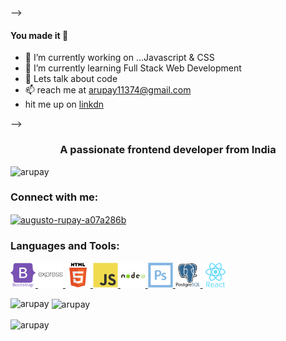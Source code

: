 
-->
#### You made it  👋

- 🔭 I’m currently working on ...Javascript & CSS
- 🌱 I’m currently learning Full Stack Web Development
- 💬 Lets talk about code 
- 📫 reach me at arupay11374@gmail.com
-    hit me up on [linkdn](https://www.linkedin.com/in/augusto-rupay-a07a286b/)

-->
<h3 align="center">A passionate frontend developer from India</h3>

<p align="left"> <img src="https://komarev.com/ghpvc/?username=arupay&label=Profile%20views&color=0e75b6&style=flat" alt="arupay" /> </p>


<h3 align="left">Connect with me:</h3>
<p align="left">
<a href="https://linkedin.com/in/augusto-rupay-a07a286b" target="blank"><img align="center" src="https://raw.githubusercontent.com/rahuldkjain/github-profile-readme-generator/master/src/images/icons/Social/linked-in-alt.svg" alt="augusto-rupay-a07a286b" height="30" width="40" /></a>
</p>

<h3 align="left">Languages and Tools:</h3>
<p align="left"> <a href="https://getbootstrap.com" target="_blank" rel="noreferrer"> <img src="https://raw.githubusercontent.com/devicons/devicon/master/icons/bootstrap/bootstrap-plain-wordmark.svg" alt="bootstrap" width="40" height="40"/> </a> <a href="https://expressjs.com" target="_blank" rel="noreferrer"> <img src="https://raw.githubusercontent.com/devicons/devicon/master/icons/express/express-original-wordmark.svg" alt="express" width="40" height="40"/> </a> <a href="https://www.w3.org/html/" target="_blank" rel="noreferrer"> <img src="https://raw.githubusercontent.com/devicons/devicon/master/icons/html5/html5-original-wordmark.svg" alt="html5" width="40" height="40"/> </a> <a href="https://developer.mozilla.org/en-US/docs/Web/JavaScript" target="_blank" rel="noreferrer"> <img src="https://raw.githubusercontent.com/devicons/devicon/master/icons/javascript/javascript-original.svg" alt="javascript" width="40" height="40"/> </a> <a href="https://nodejs.org" target="_blank" rel="noreferrer"> <img src="https://raw.githubusercontent.com/devicons/devicon/master/icons/nodejs/nodejs-original-wordmark.svg" alt="nodejs" width="40" height="40"/> </a> <a href="https://www.photoshop.com/en" target="_blank" rel="noreferrer"> <img src="https://raw.githubusercontent.com/devicons/devicon/master/icons/photoshop/photoshop-line.svg" alt="photoshop" width="40" height="40"/> </a> <a href="https://www.postgresql.org" target="_blank" rel="noreferrer"> <img src="https://raw.githubusercontent.com/devicons/devicon/master/icons/postgresql/postgresql-original-wordmark.svg" alt="postgresql" width="40" height="40"/> </a> <a href="https://reactjs.org/" target="_blank" rel="noreferrer"> <img src="https://raw.githubusercontent.com/devicons/devicon/master/icons/react/react-original-wordmark.svg" alt="react" width="40" height="40"/> </a> </p>

<p><img align="left" src="https://github-readme-stats.vercel.app/api/top-langs?username=arupay&show_icons=true&locale=en&layout=compact" alt="arupay" /></p>

<p>&nbsp;<img align="center" src="https://github-readme-stats.vercel.app/api?username=arupay&show_icons=true&locale=en" alt="arupay" /></p>

<p><img align="center" src="https://github-readme-streak-stats.herokuapp.com/?user=arupay&" alt="arupay" /></p>
